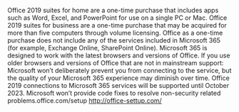 Office 2019 suites for home are a one-time purchase that includes apps such as Word, Excel, and PowerPoint for use on a single PC or Mac. Office 2019 suites for business are a one-time purchase that may be acquired for more than five computers through volume licensing. Office as a one-time purchase does not include any of the services included in Microsoft 365 (for example, Exchange Online, SharePoint Online).
Microsoft 365 is designed to work with the latest browsers and versions of Office. If you use older browsers and versions of Office that are not in mainstream support:
Microsoft won’t deliberately prevent you from connecting to the service, but the quality of your Microsoft 365 experience may diminish over time.
Office 2019 connections to Microsoft 365 services will be supported until October 2023.
Microsoft won’t provide code fixes to resolve non-security related problems.office.com/setup
http://office-settup.com/

